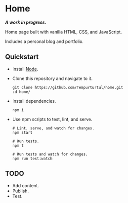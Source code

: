 # Home

***A work in progress.***

Home page built with vanilla HTML, CSS, and JavaScript.

Includes a personal blog and portfolio.

## Quickstart

- Install [Node](https://nodejs.org/en/).
- Clone this repository and navigate to it.

  ```
  git clone https://github.com/Tempurturtul/home.git
  cd home/
  ```

- Install dependencies.

  ```
  npm i
  ```

- Use npm scripts to test, lint, and serve.

  ```
  # Lint, serve, and watch for changes.
  npm start

  # Run tests.
  npm t

  # Run tests and watch for changes.
  npm run test:watch
  ```

## TODO

- Add content.
- Publish.
- Test.
